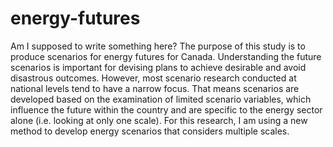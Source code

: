 # energy-futures
Am I supposed to write something here?
The purpose of this study is to produce scenarios for energy futures for Canada. Understanding the future scenarios is important for devising plans to achieve desirable and avoid disastrous outcomes. However, most scenario research conducted at national levels tend to have a narrow focus. That means scenarios are developed based on the examination of limited scenario variables, which influence the future within the country and are specific to the energy sector alone (i.e. looking at only one scale). For this research, I am using a new method to develop energy scenarios that considers multiple scales.
